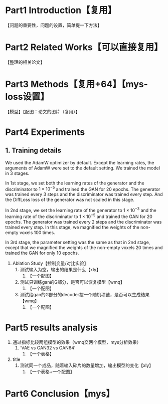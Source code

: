 # Part1 Introduction【复用】
【问题的重要性，问题的设置，简单提一下方法】
# Part2 Related Works【可以直接复用】
【整理的相关论文】
# Part3 Methods【复用+64】【mys-loss设置】
【模型】【配图：论文的图片（复用）】
# Part4 Experiments
## 1. Training details
We used the AdamW optimizer by default. Except the learning rates, the arguments of AdamW were set to the default setting. We trained the model in 3 stages.

In 1st stage, we set both the learning rates of the generator and the discriminator to $1\times10^{-5}$ and trained the GAN for $20$ epochs. The generator was trained every $3$ steps and the discriminator was trained every step. And the $\mathrm{DiffLoss}$ loss of the generator was not scaled in this stage.

In 2nd stage, we set the learning rate of the generator to $1\times10^{-3}$ and the learning rate of the discriminator to $1\times10^{-5}$ and trained the GAN for $20$ epochs. The generator was trained every $2$ steps and the discriminator was trained every step. In this stage, we magnified the weights of the non-empty voxels $100$ times.

In 3rd stage, the parameter setting was the same as that in 2nd stage, except that we magnified the weights of the non-empty voxels $20$ times and trained the GAN for only $10$ epochs.

1. Ablation Study【控制变量/对比实验】
	1. 测试输入为空，输出的结果是什么【xly】
		1. 【一个配图】
	2. 测试只训练gan的G部分，是否可以恢复模型【wmq】
		1. 【一个配图】
	3. 测试给gan的G部分的decoder投一个随机项链，是否可以生成结果【wmq】
		1. 【一个配图】
# Part5 results analysis
1. 通过指标比较两组模型的效果（wmq交两个模型，mys分析效果）
	1. ‘VAE vs GAN32 vs GAN64’
		1. 【一个表格】
2. title
	1. 测试同一个成品，随着输入碎片的数量增加，输出模型的变化【xly】
		1. 【一个表格+一个配图】
# Part6 Conclusion【mys】
